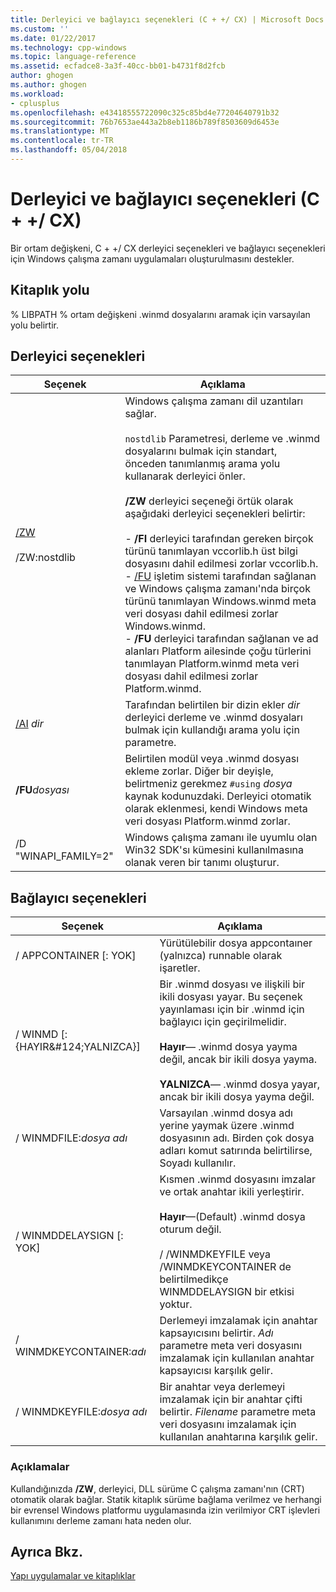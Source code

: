 ```yaml
---
title: Derleyici ve bağlayıcı seçenekleri (C + +/ CX) | Microsoft Docs
ms.custom: ''
ms.date: 01/22/2017
ms.technology: cpp-windows
ms.topic: language-reference
ms.assetid: ecfadce8-3a3f-40cc-bb01-b4731f8d2fcb
author: ghogen
ms.author: ghogen
ms.workload:
- cplusplus
ms.openlocfilehash: e43418555722090c325c85bd4e77204640791b32
ms.sourcegitcommit: 76b7653ae443a2b8eb1186b789f8503609d6453e
ms.translationtype: MT
ms.contentlocale: tr-TR
ms.lasthandoff: 05/04/2018
---
```

# <a name="compiler-and-linker-options-ccx"></a>Derleyici ve bağlayıcı seçenekleri (C + +/ CX)
Bir ortam değişkeni, C + +/ CX derleyici seçenekleri ve bağlayıcı seçenekleri için Windows çalışma zamanı uygulamaları oluşturulmasını destekler.  
  
## <a name="library-path"></a>Kitaplık yolu  
 % LIBPATH % ortam değişkeni .winmd dosyalarını aramak için varsayılan yolu belirtir.  
  
## <a name="compiler-options"></a>Derleyici seçenekleri  
  
|Seçenek|Açıklama|  
|------------|-----------------|  
|[/ZW](../build/reference/zw-windows-runtime-compilation.md)<br /><br /> /ZW:nostdlib|Windows çalışma zamanı dil uzantıları sağlar.<br /><br /> `nostdlib` Parametresi, derleme ve .winmd dosyalarını bulmak için standart, önceden tanımlanmış arama yolu kullanarak derleyici önler.<br /><br /> **/ZW** derleyici seçeneği örtük olarak aşağıdaki derleyici seçenekleri belirtir:<br /><br /> -   **/FI** derleyici tarafından gereken birçok türünü tanımlayan vccorlib.h üst bilgi dosyasını dahil edilmesi zorlar vccorlib.h.<br />-   [/FU](../build/reference/fu-name-forced-hash-using-file.md) işletim sistemi tarafından sağlanan ve Windows çalışma zamanı'nda birçok türünü tanımlayan Windows.winmd meta veri dosyası dahil edilmesi zorlar Windows.winmd.<br />-   **/FU** derleyici tarafından sağlanan ve ad alanları Platform ailesinde çoğu türlerini tanımlayan Platform.winmd meta veri dosyası dahil edilmesi zorlar Platform.winmd.|  
|[/AI](../build/reference/ai-specify-metadata-directories.md) *dir*|Tarafından belirtilen bir dizin ekler *dir* derleyici derleme ve .winmd dosyaları bulmak için kullandığı arama yolu için parametre.|  
|**/FU***dosyası*|Belirtilen modül veya .winmd dosyası ekleme zorlar. Diğer bir deyişle, belirtmeniz gerekmez `#using` *dosya* kaynak kodunuzdaki. Derleyici otomatik olarak eklenmesi, kendi Windows meta veri dosyası Platform.winmd zorlar.|  
|/D "WINAPI_FAMILY=2"|Windows çalışma zamanı ile uyumlu olan Win32 SDK'sı kümesini kullanılmasına olanak veren bir tanımı oluşturur.|  
  
## <a name="linker-options"></a>Bağlayıcı seçenekleri  
  
|Seçenek|Açıklama|  
|------------|-----------------|  
|/ APPCONTAINER [: YOK]|Yürütülebilir dosya appcontaıner (yalnızca) runnable olarak işaretler.|  
|/ WINMD [: {HAYIR&AMP;#124;YALNIZCA}]|Bir .winmd dosyası ve ilişkili bir ikili dosyası yayar. Bu seçenek yayınlaması için bir .winmd için bağlayıcı için geçirilmelidir.<br /><br /> **Hayır**— .winmd dosya yayma değil, ancak bir ikili dosya yayma.<br /><br /> **YALNIZCA**— .winmd dosya yayar, ancak bir ikili dosya yayma değil.|  
|/ WINMDFILE:*dosya adı*|Varsayılan .winmd dosya adı yerine yaymak üzere .winmd dosyasının adı. Birden çok dosya adları komut satırında belirtilirse, Soyadı kullanılır.|  
|/ WINMDDELAYSIGN [: YOK]|Kısmen .winmd dosyasını imzalar ve ortak anahtar ikili yerleştirir.<br /><br /> **Hayır**—(Default) .winmd dosya oturum değil.<br /><br /> / /WINMDKEYFILE veya /WINMDKEYCONTAINER de belirtilmedikçe WINMDDELAYSIGN bir etkisi yoktur.|  
|/ WINMDKEYCONTAINER:*adı*|Derlemeyi imzalamak için anahtar kapsayıcısını belirtir. *Adı* parametre meta veri dosyasını imzalamak için kullanılan anahtar kapsayıcısı karşılık gelir.|  
|/ WINMDKEYFILE:*dosya adı*|Bir anahtar veya derlemeyi imzalamak için bir anahtar çifti belirtir. *Filename* parametre meta veri dosyasını imzalamak için kullanılan anahtarına karşılık gelir.|  
  
### <a name="remarks"></a>Açıklamalar  
 Kullandığınızda **/ZW**, derleyici, DLL sürüme C çalışma zamanı'nın (CRT) otomatik olarak bağlar. Statik kitaplık sürüme bağlama verilmez ve herhangi bir evrensel Windows platformu uygulamasında izin verilmiyor CRT işlevleri kullanımını derleme zamanı hata neden olur.  
  
## <a name="see-also"></a>Ayrıca Bkz.  
 [Yapı uygulamalar ve kitaplıklar](../cppcx/building-apps-and-libraries-c-cx.md)
